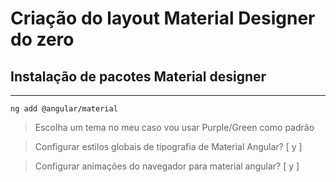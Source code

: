 # Criação do layout Material Designer do zero

## Instalação de pacotes Material designer

---
  
    ng add @angular/material
  
  > Escolha um tema no meu caso vou usar Purple/Green como padrão

  > Configurar estilos globais de tipografia de Material Angular? [ y ]

  > Configurar animações do navegador para material angular? [ y ]
